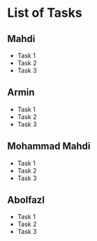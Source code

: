 # List of Tasks

<h2>Mahdi</h2>
<ul>
<li>Task 1</li>
<li>Task 2</li>
<li>Task 3</li>
</ul>

</hr>

<h2>Armin</h2>
<ul>
<li>Task 1</li>
<li>Task 2</li>
<li>Task 3</li>
</ul>

</hr>

<h2>Mohammad Mahdi</h2>
<ul>
<li>Task 1</li>
<li>Task 2</li>
<li>Task 3</li>
</ul>

</hr>

<h2>Abolfazl</h2>
<ul>
<li>Task 1</li>
<li>Task 2</li>
<li>Task 3</li>
</ul>